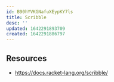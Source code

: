 ```yaml
---
id: B90hYVKGNafuXEypKY7ls
title: Scribble
desc: ''
updated: 1642291893709
created: 1642291886797
---
```


## Resources
  - https://docs.racket-lang.org/scribble/
